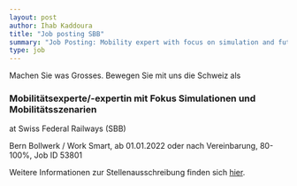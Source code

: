 ```yaml
---
layout: post
author: Ihab Kaddoura
title: "Job posting SBB"
summary: "Job Posting: Mobility expert with focus on simulation and future scenarios"
type: job
---
```


Machen Sie was Grosses. Bewegen Sie mit uns die Schweiz als

### Mobilitätsexperte/-expertin mit Fokus Simulationen und Mobilitätsszenarien

at Swiss Federal Railways (SBB)

Bern Bollwerk / Work Smart, ab 01.01.2022 oder nach Vereinbarung, 80-100%, Job ID 53801

Weitere Informationen zur Stellenausschreibung finden sich [hier](https://jobs.sbb.ch/v2/offene-stellen/mobilitaetsexperte-expertin-mit-fokus-simulationen-und-mobilitaetsszenarien/87383404-e536-46e5-a593-2d4e7576df3d).
